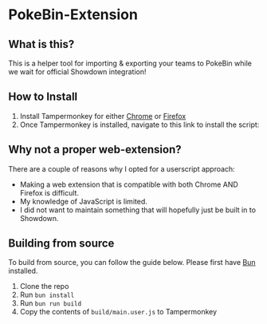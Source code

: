 # PokeBin-Extension

## What is this?
This is a helper tool for importing & exporting your teams to PokeBin while we wait for official Showdown integration!

## How to Install
1. Install Tampermonkey for either [Chrome](https://chromewebstore.google.com/detail/tampermonkey/dhdgffkkebhmkfjojejmpbldmpobfkfo)
or [Firefox](https://addons.mozilla.org/en-US/firefox/addon/tampermonkey/)
2. Once Tampermonkey is installed, navigate to this link to install the script: 

## Why not a proper web-extension?
There are a couple of reasons why I opted for a userscript approach:
- Making a web extension that is compatible with both Chrome AND Firefox is difficult.
- My knowledge of JavaScript is limited.
- I did not want to maintain something that will hopefully just be built in to Showdown.

## Building from source
To build from source, you can follow the guide below. Please first have [Bun](https://bun.sh/) installed.

1. Clone the repo
2. Run `bun install`
3. Run `bun run build`
4. Copy the contents of `build/main.user.js` to Tampermonkey
